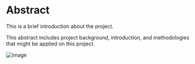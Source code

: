 # Abstract 

This is a brief introduction about the project. 
    
This abstract includes project background, introduction, and methodologies that might be applied on this project.

![image](https://github.com/JasonZhangzy1757/Applied-Data-Science-Capstone/blob/master/FrameWork.png)
